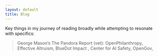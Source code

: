 ```yaml
---
layout: default
title: Blog
---
```


Key things in my journey of reading broadly while attempting to resonate with specifics: 
> George Mason’s The Pandora Report
>(vet): OpenPhilanthropy, Effective Altruism, 
>BlueDot Impact , Center for AI Safety, OpenGov, 
